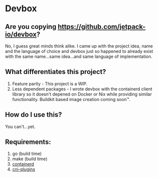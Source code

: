# Devbox

## Are you copying https://github.com/jetpack-io/devbox?

No, I guess great minds think alike. I came up with the project idea, name and the language of choice and devbox just so happened to already exist with the same name...same idea...and same language of implementation.

## What differentiates this project?
1. Feature parity - This project is a WIP.
1. Less dependent packages - I wrote devbox with the containerd client library so it doesn't depened on Docker or Nix while providing similar functionality. Buildkit based image creation coming soon™️.

## How do I use this?
You can't...yet.

## Requirements:

1. go (build time)
1. make (build time)
1. [containerd](https://github.com/containerd/containerd)
1. [cni-plugins](https://github.com/containernetworking/plugins)
